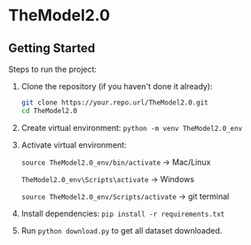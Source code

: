 # TheModel2.0

## Getting Started
Steps to run the project:

1. Clone the repository (if you haven't done it already):
   ```bash
   git clone https://your.repo.url/TheModel2.0.git
   cd TheModel2.0
2. Create virtual environment: `python -m venv TheModel2.0_env`
3. Activate virtual environment: 

   `source TheModel2.0_env/bin/activate` -> Mac/Linux

   `TheModel2.0_env\Scripts\activate` -> Windows

   `source TheModel2.0_env/Scripts/activate` -> git terminal
   
4. Install dependencies: `pip install -r requirements.txt`
5. Run `python download.py` to get all dataset downloaded.
